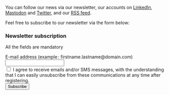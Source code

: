 <script src="../../js/newsletter.js"></script>

<p>You can follow our news via our newsletter, our accounts on <a href="https://www.linkedin.com/company/accessibility-lu/">LinkedIn</a>, <a href="https://mas.to/@accessibilityLu">Mastodon</a> and <a href="https://twitter.com/accessibilityLu">Twitter</a>, and our <a href="./news/feed.xml">RSS feed</a>.</p>

<p>Feel free to subscribe to our newsletter via the form below:</p>

<h3>Newsletter subscription</h3>
<p id="output" role="alert"></p>

<form class="newsletter" id="newsletter" method="POST">
    <p>All the fields are mandatory</p>
    <div>
        <label id="sip_email_label" for="sip_email">E-mail address (example&thinsp;: firstname.lastname@domain.com)</label>
        <input type="email" 
                maxlength="100"
                id="sip_email" 
                name="sip_email"           
                required 
                title="Please enter an email address (example: jean.reuter@etat.lu)">
    </div>
    <div>
        <input type="checkbox" id="sip_consent" required>
        <label for="sip_consent">I agree to receive emails and/or SMS messages, with the understanding that I can easily unsubscribe from these communications at any time after registering.</label>    
    </div>
    <button type="button" id="submitbtn">Subscribe</button>
</form>
